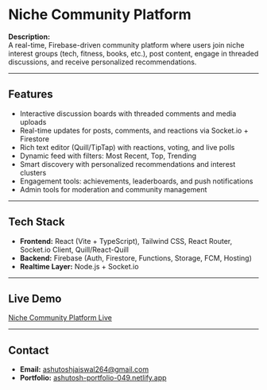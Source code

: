 
# Niche Community Platform

**Description:**  
A real-time, Firebase-driven community platform where users join niche interest groups (tech, fitness, books, etc.), post content, 
engage in threaded discussions, and receive personalized recommendations.

---

## Features
- Interactive discussion boards with threaded comments and media uploads
- Real-time updates for posts, comments, and reactions via Socket.io + Firestore
- Rich text editor (Quill/TipTap) with reactions, voting, and live polls
- Dynamic feed with filters: Most Recent, Top, Trending
- Smart discovery with personalized recommendations and interest clusters
- Engagement tools: achievements, leaderboards, and push notifications
- Admin tools for moderation and community management

---

## Tech Stack
- **Frontend:** React (Vite + TypeScript), Tailwind CSS, React Router, Socket.io Client, Quill/React-Quill
- **Backend:** Firebase (Auth, Firestore, Functions, Storage, FCM, Hosting)
- **Realtime Layer:** Node.js + Socket.io

---

## Live Demo
[Niche Community Platform Live](https://scintillating-semifreddo-c24b33.netlify.app/)

---

## Contact
- **Email:** ashutoshjaiswal264@gmail.com
- **Portfolio:** [ashutosh-portfolio-049.netlify.app](https://ashutosh-portfolio-049.netlify.app/)
